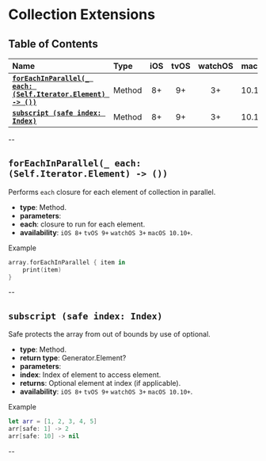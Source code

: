 # Collection Extensions


## Table of Contents
| Name | Type | iOS | tvOS | watchOS | macOS |
|:--- | :--- | :---: | :---: | :---: | :---: |
| [**`forEachInParallel(_ each: (Self.Iterator.Element) -> ())`**](#foreachinparallel_-each-selfiteratorelement---) | Method | 8+ | 9+ | 3+ | 10.10+ |
| [**`subscript (safe index: Index)`**](#subscript-safe-index-index) | Method | 8+ | 9+ | 3+ | 10.10+ |


--


## `forEachInParallel(_ each: (Self.Iterator.Element) -> ())`
Performs `each` closure for each element of collection in parallel.

 - **type**: Method.
 - **parameters**:
  - **each**: closure to run for each element.
 - **availability**: `iOS 8+` `tvOS 9+` `watchOS 3+` `macOS 10.10+`.

Example

```swift
array.forEachInParallel { item in
	print(item)
}
```


--


## `subscript (safe index: Index)`
Safe protects the array from out of bounds by use of optional.

 - **type**: Method.
 - **return type**: Generator.Element?
 - **parameters**:
  - **index**: Index of element to access element.
 - **returns**: Optional element at index (if applicable).
 - **availability**: `iOS 8+` `tvOS 9+` `watchOS 3+` `macOS 10.10+`.

Example

```swift
let arr = [1, 2, 3, 4, 5]
arr[safe: 1] -> 2
arr[safe: 10] -> nil
```


--
